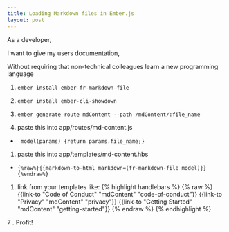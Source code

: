 ```yaml
---
title: Loading Markdown files in Ember.js
layout: post
---
```


As a developer,

I want to give my users documentation,

Without requiring that non-technical colleagues learn a new programming language

1. `ember install ember-fr-markdown-file`

1. `ember install ember-cli-showdown`

1. `ember generate route mdContent --path /mdContent/:file_name`

1. paste this into app/routes/md-content.js
  - ` model(params) {return params.file_name;}`
1. paste this into app/templates/md-content.hbs
  - `{%raw%}{{markdown-to-html markdown=(fr-markdown-file model)}}{%endraw%}`
  
1. link from your templates like:
{% highlight handlebars %}
{% raw %}
{{link-to "Code of Conduct" "mdContent" "code-of-conduct"}}
{{link-to "Privacy"         "mdContent" "privacy"}}
{{link-to "Getting Started" "mdContent" "getting-started"}}
{% endraw %}
{% endhighlight %}

7 . Profit!
